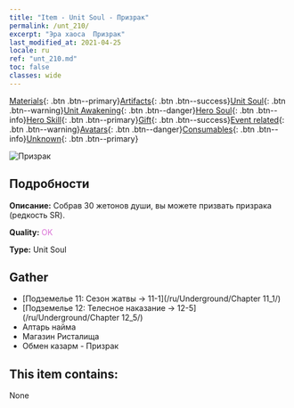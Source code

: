 ```yaml
---
title: "Item - Unit Soul - Призрак"
permalink: /unt_210/
excerpt: "Эра хаоса  Призрак"
last_modified_at: 2021-04-25
locale: ru
ref: "unt_210.md"
toc: false
classes: wide
---
```

 [Materials](/ItemsRU/){: .btn .btn--primary}[Artifacts](/ItemsRU/Artifacts/){: .btn .btn--success}[Unit Soul](/ItemsRU/UnitSoul/){: .btn .btn--warning}[Unit Awakening](/ItemsRU/UnitAwakening/){: .btn .btn--danger}[Hero Soul](/ItemsRU/HeroSoul/){: .btn .btn--info}[Hero Skill](/ItemsRU/HeroSkill/){: .btn .btn--primary}[Gift](/ItemsRU/Gift/){: .btn .btn--success}[Event related](/ItemsRU/Events/){: .btn .btn--warning}[Avatars](/ItemsRU/Avatars/){: .btn .btn--danger}[Consumables](/ItemsRU/Consumables/){: .btn .btn--info}[Unknown](/ItemsRU/Unknown/){: .btn .btn--primary}

 ![Призрак](/images/u/ti_youling.jpg)

## Подробности
 **Описание:** Собрав 30 жетонов души, вы можете призвать призрака (редкость SR).

 **Quality:** <span style="color: #DA70D6">OK</span>

 **Type:** Unit Soul

## Gather

*    [Подземелье 11: Сезон жатвы -> 11-1](/ru/Underground/Chapter 11_1/) 
*    [Подземелье 12: Телесное наказание -> 12-5](/ru/Underground/Chapter 12_5/) 
*    Алтарь найма 
*    Магазин Ристалища 
*    Обмен казарм - Призрак 

## This item contains:

  None


